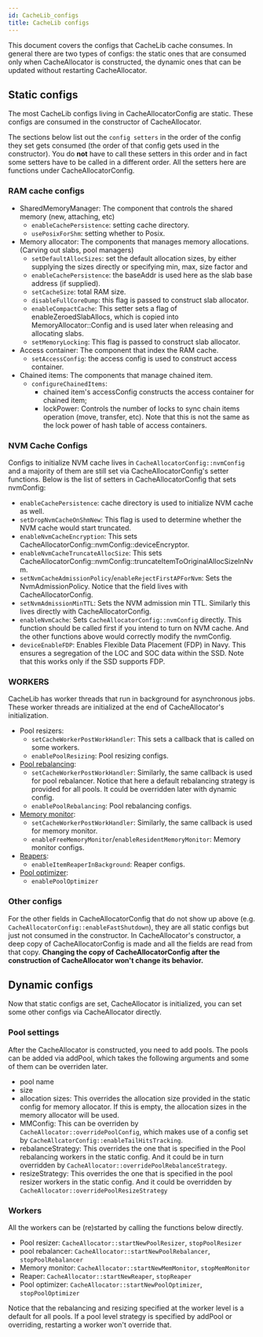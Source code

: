 ```yaml
---
id: CacheLib_configs
title: CacheLib configs
---
```


This document covers the configs that CacheLib cache consumes. In general there are two types of configs: the static ones that are consumed only when CacheAllocator is constructed, the dynamic ones that can be updated without restarting CacheAllocator.

## Static configs

The most CacheLib configs living in CacheAllocatorConfig are static. These configs are consumed in the constructor of CacheAllocator.

The sections below list out the `config setters` in the order of the config they set gets consumed (the order of that config gets used in the constructor). You do **not** have to call these setters in this order and in fact some setters have to be called in a different order. All the setters here are functions under CacheAllocatorConfig.

### RAM cache configs

* SharedMemoryManager: The component that controls the shared memory (new, attaching, etc)
   * `enableCachePersistence`: setting cache directory.
   * `usePosixForShm`: setting whether to Posix.
* Memory allocator: The components that manages memory allocations. (Carving out slabs, pool managers)
   * `setDefaultAllocSizes`: set the default allocation sizes, by either supplying the sizes directly or specifying min, max, size factor and
   * `enableCachePersistence`: the baseAddr is used here as the slab base address (if supplied).
   * `setCacheSize`: total RAM size.
   * `disableFullCoreDump`: this flag is passed to construct slab allocator.
   * `enableCompactCache`: This setter sets a flag of enableZeroedSlabAllocs, which is copied into MemoryAllocator::Config and is used later when releasing and allocating slabs.
   * `setMemoryLocking`: This flag is passed to construct slab allocator.
* Access container: The component that index the RAM cache.
   * `setAccessConfig`: the access config is used to construct access container.
* Chained items: The components that manage chained item.
   * `configureChainedItems`:
      * chained item's accessConfig constructs the access container for chained item;
      * lockPower: Controls the number of locks to sync chain items operation (move, transfer, etc). Note that this is not the same as the lock power of hash table of access containers.

### NVM Cache Configs

Configs to initialize NVM cache lives in `CacheAllocatorConfig::nvmConfig` and a majority of them are still set via CacheAllocatorConfig's setter functions. Below is the list of setters in CacheAllocatorConfig that sets nvmConfig:

* `enableCachePersistence`: cache directory is used to initialize NVM cache as well.
* `setDropNvmCacheOnShmNew`: This flag is used to determine whether the NVM cache would start truncated.
* `enableNvmCacheEncryption`: This sets CacheAllocatorConfig::nvmConfig::deviceEncryptor.
* `enableNvmCacheTruncateAllocSize`: This sets CacheAllocatorConfig::nvmConfig::truncateItemToOriginalAllocSizeInNvm.
* `setNvmCacheAdmissionPolicy`/`enableRejectFirstAPForNvm`: Sets the NvmAdmissionPolicy. Notice that the field lives with CacheAllocatorConfig.
* `setNvmAdmissionMinTTL`: Sets the NVM admission min TTL. Similarly this lives directly with CacheAllocatorConfig.
* `enableNvmCache`: Sets `CacheAllocatorConfig::nvmConfig` directly. This function should be called first if you intend to turn on NVM cache. And the other functions above would correctly modify the nvmConfig.
* `deviceEnableFDP`: Enables Flexible Data Placement (FDP) in Navy. This ensures a segregation of the LOC and SOC data within the SSD. Note that this works only if the SSD supports FDP.

### WORKERS

CacheLib has worker threads that run in background for asynchronous jobs. These worker threads are initialized at the end of CacheAllocator's initialization.

* Pool resizers:
   * `setCacheWorkerPostWorkHandler`: This sets a callback that is called on some workers.
   * `enablePoolResizing`: Pool resizing configs.
* [Pool rebalancing](pool_rebalance_strategy):
   * `setCacheWorkerPostWorkHandler`: Similarly, the same callback is used for pool rebalancer. Notice that here a default rebalancing strategy is provided for all pools. It could be overridden later with dynamic config.
   * `enablePoolRebalancing`: Pool rebalancing configs.
* [Memory monitor](oom_protection):
   * `setCacheWorkerPostWorkHandler`: Similarly, the same callback is used for memory monitor.
   * `enableFreeMemoryMonitor`/`enableResidentMemoryMonitor`: Memory monitor configs.
* [Reapers](ttl_reaper/#configure-reaper):
   * `enableItemReaperInBackground`: Reaper configs.
* [Pool optimizer](automatic_pool_resizing):
   * `enablePoolOptimizer`

### Other configs

For the other fields in CacheAllocatorConfig that do not show up above (e.g. `CacheAllocatorConfig::enableFastShutdown`), they are all static configs but just not consumed in the constructor. In CacheAllocator's constructor, a deep copy of CacheAllocatorConfig is made and all the fields are read from that copy. **Changing the copy of CacheAllocatorConfig after the construction of CacheAllocator won't change its behavior.**

## Dynamic configs

Now that static configs are set, CacheAllocator is initialized, you can set some other configs via CacheAllocator directly.

### Pool settings

After the CacheAllocator is constructed, you need to add pools. The pools can be added via addPool, which takes the following arguments and some of them can be overriden later.

* pool name
* size
* allocation sizes: This overrides the allocation size provided in the static config for memory allocator. If this is empty, the allocation sizes in the memory allocator will be used.
* MMConfig: This can be overriden by `CacheAllocator::overridePoolConfig`, which makes use of a config set by `CacheAllcatorConfig::enableTailHitsTracking`.
* rebalanceStrategy: This overrides the one that is specified in the Pool rebalancing workers in the static config. And it could be in turn overridden by `CacheAllocator::overridePoolRebalanceStrategy`.
* resizeStrategy: This overrides the one that is specified in the pool resizer workers in the static config. And it could be overridden by `CacheAllocator::overridePoolResizeStrategy`

### Workers
All the workers can be (re)started by calling the functions below directly.
* Pool resizer: `CacheAllocator::startNewPoolResizer`, `stopPoolResizer`
* pool rebalancer: `CacheAllocator::startNewPoolRebalancer`, `stopPoolRebalancer`
* Memory monitor: `CacheAllocator::startNewMemMonitor`, `stopMemMonitor`
* Reaper: `CacheAllocator::startNewReaper`, `stopReaper`
* Pool optimizer: `CacheAllocator::startNewPoolOptimizer`, `stopPoolOptimizer`

Notice that the rebalancing and resizing specified at the worker level is a default for all pools. If a pool level strategy is specified by addPool or overriding, restarting a worker won't override that.
